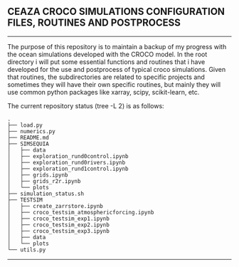 ## CEAZA CROCO SIMULATIONS CONFIGURATION FILES, ROUTINES AND POSTPROCESS

---

The purpose of this repository is to maintain a backup of my progress with the ocean simulations developed with the CROCO model. 
In the root directory i will put some essential functions and routines that i have developed for the use and postprocess of typical croco simulations. 
Given that routines, the subdirectories are related to specific projects and sometimes they will have their own specific routines, but mainly they will use common python packages like xarray, scipy, scikit-learn, etc. 


The current repository status (tree -L 2) is as follows: 
```
. 
├── load.py 
├── numerics.py 
├── README.md 
├── SIMSEQUIA 
│   ├── data 
│   ├── exploration_rund0control.ipynb 
│   ├── exploration_rund0rivers.ipynb 
│   ├── exploration_rund1control.ipynb 
│   ├── grids.ipynb 
│   ├── grids_r2r.ipynb 
│   └── plots 
├── simulation_status.sh 
├── TESTSIM 
│   ├── create_zarrstore.ipynb 
│   ├── croco_testsim_atmosphericforcing.ipynb 
│   ├── croco_testsim_exp1.ipynb 
│   ├── croco_testsim_exp2.ipynb 
│   ├── croco_testsim_exp3.ipynb 
│   ├── data 
│   └── plots 
└── utils.py 
```
---